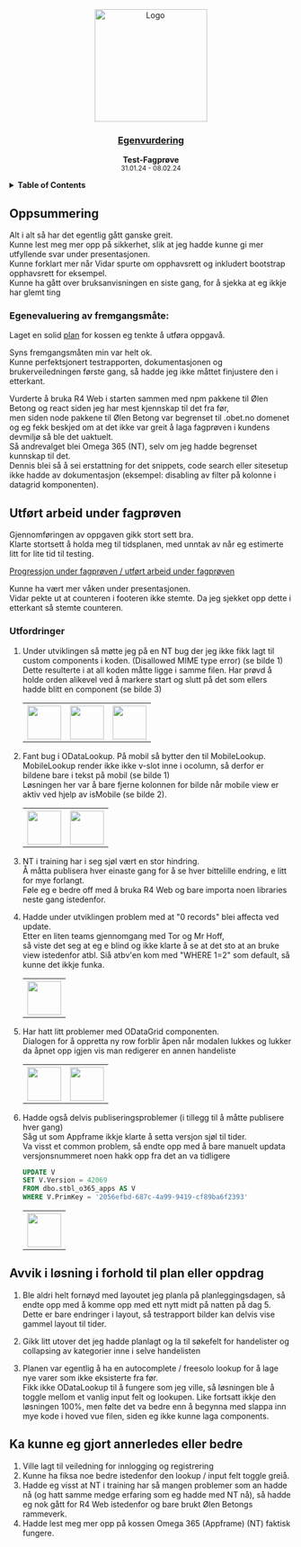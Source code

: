 <div align="center">
  <a href="https://github.com/ArvidWedtstein/Fagproove">
    <img src="https://content.energage.com/company-images/SE45893/SE45893_logo_orig.png" alt="Logo" width="200" height="200">
  </a>

  <h3 align="center">
    <ins>Egenvurdering</ins>
  </h3>

  <p align="center">
    <b>Test-Fagprøve</b>
    <br />
    <sub>31.01.24 - 08.02.24</sub>
  </p>
</div>

<details>
  <summary>
    <b>Table of Contents</b>
  </summary>
  <ol>
    <li>
      <a href="#oppsummering">Oppsummering</a>
      <ul>
        <li>
          <a href="#egenevaluering-av-fremgangsmåte">Egenevaluering av fremgangsmåte</a>
        </li>
      </ul>
    </li>
    <li>
      <a href="#utført-arbeid-under-fagprøven">Utført arbeid under fagprøven</a>
      <ul>
        <li>
          <a href="#utfordringer">Utfordringer</a>
        </li>
      </ul>
    </li>
    <li>
      <a href="#avvik-i-løsning-i-forhold-til-plan-eller-oppdrag">Avvik i løsning i forhold til plan eller oppdrag</a>
    </li>
    <li>
      <a href="#ka-kunne-eg-gjort-annerledes-eller-bedre">Ka kunne eg gjort annerledes eller bedre</a>
    </li>
  </ol>
</details>

## Oppsummering

Alt i alt så har det egentlig gått ganske greit.<br>
Kunne lest meg mer opp på sikkerhet, slik at jeg hadde kunne gi mer utfyllende svar under presentasjonen.<br>
Kunne forklart mer når Vidar spurte om opphavsrett og inkludert bootstrap opphavsrett for eksempel.<br>
Kunne ha gått over bruksanvisningen en siste gang, for å sjekka at eg ikkje har glemt ting

### Egenevaluering av fremgangsmåte:

Laget en solid [plan](https://github.com/ArvidWedtstein/Fagproove/blob/main/README.md) for kossen eg tenkte å utføra oppgavå.<br />

Syns fremgangsmåten min var helt ok.<br>
Kunne perfektsjonert testrapporten, dokumentasjonen og brukerveiledningen første gang, så hadde jeg ikke måttet finjustere den i etterkant.

Vurderte å bruka R4 Web i starten sammen med npm pakkene til Ølen Betong og react siden jeg har mest kjennskap til det fra før,<br>
men siden node pakkene til Ølen Betong var begrenset til .obet.no domenet og eg fekk beskjed om at det ikke var greit å laga fagprøven i kundens devmiljø så ble det uaktuelt.<br>
Så andrevalget blei Omega 365 (NT), selv om jeg hadde begrenset kunnskap til det.<br>
Dennis blei så å sei erstattning for det snippets, code search eller sitesetup ikke hadde av dokumentasjon (eksempel: disabling av filter på kolonne i datagrid komponenten).


## Utført arbeid under fagprøven

Gjennomføringen av oppgaven gikk stort sett bra. <br>
Klarte stortsett å holda meg til tidsplanen, med unntak av når eg estimerte litt for lite tid til testing. 

[Progressjon under fagprøven / utført arbeid under fagprøven](https://github.com/ArvidWedtstein/Fagproove/blob/main/Progress.md)

Kunne ha vært mer våken under presentasjonen.<br>
Vidar pekte ut at counteren i footeren ikke stemte. Da jeg sjekket opp dette i etterkant så stemte counteren.

### Utfordringer

 <ol>
    <li>
      <p>
        Under utviklingen så møtte jeg på en NT bug der jeg ikke fikk lagt til custom components i koden. (Disallowed MIME type error) (se bilde 1)<br />
        Dette resulterte i at all koden måtte ligge i samme filen. Har prøvd å holde orden alikevel ved å markere start og slutt på det som ellers hadde blitt en component (se bilde 3)
      </p>
      <table>
        <th><img src="https://github.com/ArvidWedtstein/Fagproove/assets/71834553/bf3a069d-426a-4754-9824-80efc8b597d2" width="60"></th>
        <th><img src="https://github.com/ArvidWedtstein/Fagproove/assets/71834553/af97cd91-8b90-4491-8e62-49795f95f486" width="60"></th>
        <th><img src="https://github.com/ArvidWedtstein/Fagproove/assets/71834553/92b6bbd7-289d-4d28-9208-1715400fb68b" width="60"></th>
      </table>    
    </li>
    <li>
      <p>
        Fant bug i ODataLookup. På mobil så bytter den til MobileLookup. MobileLookup render ikke ikke v-slot inne i ocolumn, så derfor er bildene bare i tekst på mobil (se bilde 1)<br>
        Løsningen her var å bare fjerne kolonnen for bilde når mobile view er aktiv ved hjelp av isMobile (se bilde 2). 
      </p>
      <table>
        <th><img src="https://github.com/ArvidWedtstein/Fagproove/assets/71834553/e8dec4d3-ec48-456e-9672-ecd2fdff2346" width="60"></th>
        <th><img src="https://github.com/ArvidWedtstein/Fagproove/assets/71834553/6800d777-9f58-4d25-b961-8b8ae7d8d186" width="60"></th>
      </table>    
    </li>
    <li>
      <p>
        NT i training har i seg sjøl vært en stor hindring.<br>
        Å måtta publisera hver einaste gang for å se hver bittelille endring, e litt for mye forlangt.<br>
        Føle eg e bedre off med å bruka R4 Web og bare importa noen libraries neste gang istedenfor.
      </p>
    </li>
    <li>
      <p>
        Hadde under utviklingen problem med at "0 records" blei affecta ved update.<br>
        Etter en liten teams gjennomgang med Tor og Mr Hoff, <br>
        så viste det seg at eg e blind og ikke klarte å se at det sto at an bruke view istedenfor atbl.
        Siå atbv'en kom med "WHERE 1=2" som default, så kunne det ikkje funka.
      </p>
      <table>
        <th><img src="https://github.com/ArvidWedtstein/Fagproove/assets/71834553/41984788-66c4-4755-b1a6-da0c55806a26" width="60"></th>
      </table> 
    </li>
    <li>
      <p>
        Har hatt litt problemer med ODataGrid componenten.<br/>
        Dialogen for å oppretta ny row forblir åpen når modalen lukkes og lukker da åpnet opp igjen vis man redigerer en annen handeliste
      </p>
      <table>
        <th><img src="https://github.com/ArvidWedtstein/Fagproove/assets/71834553/6cb76787-d89f-4607-99fa-bcb2c8396980" width="60"></th>
        <th><img src="https://github.com/ArvidWedtstein/Fagproove/assets/71834553/172f11f8-9c9d-499c-9625-65178fde918e" width="60"></th>
      </table> 
    </li>
    <li>
      <p>
        Hadde også delvis publiseringsproblemer (i tillegg til å måtte publisere hver gang)<br>
        Såg ut som Appframe ikkje klarte å setta versjon sjøl til tider.<br>
        Va visst et common problem, så endte opp med å bare manuelt updata versjonsnummeret noen hakk opp fra det an va tidligere
      </p>
      
  ```sql
  UPDATE V
  SET V.Version = 42069
  FROM dbo.stbl_o365_apps AS V
  WHERE V.PrimKey = '2056efbd-687c-4a99-9419-cf89ba6f2393'
  ```
  <table>
    <th><img src="https://github.com/ArvidWedtstein/Fagproove/assets/71834553/7d391b1d-0d30-4dce-a51f-59d9b0b54377" width="60"></th>
  </table>
    </li>
  </ol>

## Avvik i løsning i forhold til plan eller oppdrag

<ol>
  <li>
    <p>
      Ble aldri helt fornøyd med layoutet jeg planla på planleggingsdagen, så endte opp med å komme opp med ett nytt midt på natten på dag 5. <br>
      Dette er bare endringer i layout, så testrapport bilder kan delvis vise gammel layout til tider.
    </p>
  </li>
  <li>
    <p>
      Gikk litt utover det jeg hadde planlagt og la til søkefelt for handelister og collapsing av kategorier inne i selve handelisten
    </p>
  </li>
  <li>
    <p>
      Planen var egentlig å ha en autocomplete / freesolo lookup for å lage nye varer som ikke eksisterte fra før.<br>
      Fikk ikke ODataLookup til å fungere som jeg ville, så løsningen ble å toggle mellom et vanlig input felt og lookupen.
      Like fortsatt ikkje den løsningen 100%, men følte det va bedre enn å begynna med slappa inn mye kode i hoved vue filen, siden eg ikke kunne laga components. 
    </p>
  </li>
</ol>

## Ka kunne eg gjort annerledes eller bedre

1. Ville lagt til veiledning for innlogging og registrering
2. Kunne ha fiksa noe bedre istedenfor den lookup / input felt toggle greiå.
3. Hadde eg visst at NT i training har så mangen problemer som an hadde nå (og hatt samme medge erfaring som eg hadde med NT nå), så hadde eg nok gått for R4 Web istedenfor og bare brukt Ølen Betongs rammeverk.
4. Hadde lest meg mer opp på kossen Omega 365 (Appframe) (NT) faktisk fungere.


